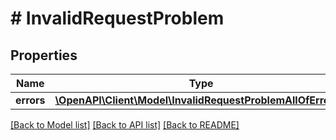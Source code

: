 # # InvalidRequestProblem

## Properties

Name | Type | Description | Notes
------------ | ------------- | ------------- | -------------
**errors** | [**\OpenAPI\Client\Model\InvalidRequestProblemAllOfErrors[]**](InvalidRequestProblemAllOfErrors.md) |  | [optional]

[[Back to Model list]](../../README.md#models) [[Back to API list]](../../README.md#endpoints) [[Back to README]](../../README.md)
